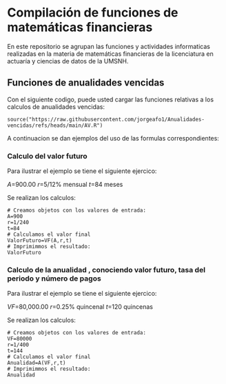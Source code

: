 # Compilación de funciones de matemáticas financieras 

En este repositorio se agrupan las funciones y actividades informaticas realizadas en la materia de matemáticas financieras de la licenciatura en actuaría y ciencias de datos de la UMSNH.

## Funciones de anualidades vencidas 

Con el siguiente codigo, puede usted cargar las funciones relativas a los calculos de anualidades vencidas: 


```{r}
source("https://raw.githubusercontent.com/jorgeafo1/Anualidades-vencidas/refs/heads/main/AV.R")
```

A continuacion se dan ejemplos del uso de las formulas correspondientes:

### Calculo del valor futuro

Para ilustrar el ejemplo se tiene el siguiente ejercico:

$A$=900.00
$r$=5/12% mensual
$t$=84 meses

Se realizan los calculos:

```{r}
# Creamos objetos con los valores de entrada:
A=900
r=1/240
t=84
# Calculamos el valor final
ValorFuturo=VF(A,r,t)
# Imprimimmos el resultado: 
ValorFuturo
```

### Calculo de la anualidad , conociendo valor futuro, tasa del periodo y número de pagos

Para ilustrar el ejemplo se tiene el siguiente ejercico:

$VF$=80,000.00
$r$=0.25% quincenal
$t$=120 quincenas

Se realizan los calculos:

```{r}
# Creamos objetos con los valores de entrada:
VF=80000
r=1/400
t=144
# Calculamos el valor final
Anualidad=A(VF,r,t)
# Imprimimmos el resultado: 
Anualidad
```
